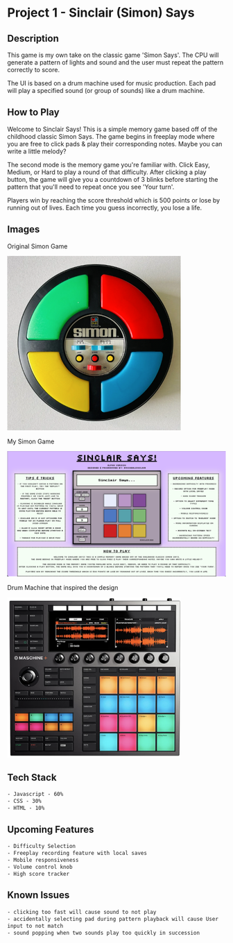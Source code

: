 # Project 1 - Sinclair (Simon) Says

## Description

This game is my own take on the classic game 'Simon Says'. The CPU will generate a pattern of lights and sound and the user must repeat the pattern correctly to score.

The UI is based on a drum machine used for music production. Each pad will play a specified sound (or group of sounds) like a drum machine.

## How to Play
        
Welcome to Sinclair Says! This is a simple memory game based off of the childhood classic Simon Says. The game begins in freeplay mode where you are free to click pads & play their corresponding notes. Maybe you can write a little melody?
   
The second mode is the memory game you're familiar with. Click Easy, Medium, or Hard to play a round of that difficulty.
After clicking a play button, the game will give you a countdown of 3 blinks before starting the pattern that you'll need to repeat once you see 'Your turn'.
   
Players win by reaching the score threshold which is 500 points or lose by running out of lives. Each time you guess incorrectly, you lose a life.

## Images
Original Simon Game

<img src="./images/simonsays.png" width="400">

My Simon Game

<img src="./images/ss-new-ui.png" width="600">

Drum Machine that inspired the design

<img src="./images/maschine.png" width="400">



## Tech Stack
    - Javascript - 60%
    - CSS - 30%
    - HTML - 10%
    

## Upcoming Features
    - Difficulty Selection
    - Freeplay recording feature with local saves
    - Mobile responsiveness
    - Volume control knob
    - High score tracker


## Known Issues
    - clicking too fast will cause sound to not play
    - accidentally selecting pad during pattern playback will cause User input to not match
    - sound popping when two sounds play too quickly in succession